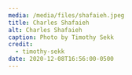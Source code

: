 ```yaml
---
media: /media/files/shafaieh.jpeg
title: Charles Shafaieh
alt: Charles Shafaieh
caption: Photo by Timothy Sekk
credit:
  - timothy-sekk
date: 2020-12-08T16:56:00-0500
---
```


